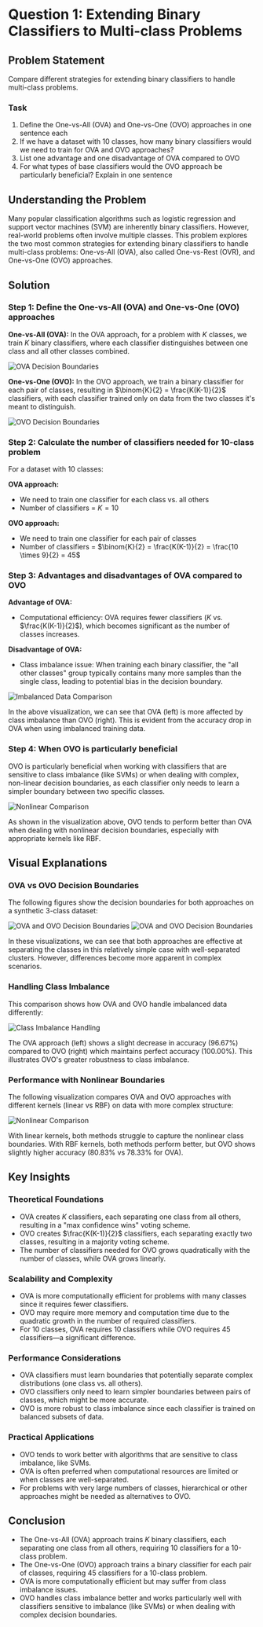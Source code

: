 # Question 1: Extending Binary Classifiers to Multi-class Problems

## Problem Statement
Compare different strategies for extending binary classifiers to handle multi-class problems.

### Task
1. Define the One-vs-All (OVA) and One-vs-One (OVO) approaches in one sentence each
2. If we have a dataset with 10 classes, how many binary classifiers would we need to train for OVA and OVO approaches?
3. List one advantage and one disadvantage of OVA compared to OVO
4. For what types of base classifiers would the OVO approach be particularly beneficial? Explain in one sentence

## Understanding the Problem
Many popular classification algorithms such as logistic regression and support vector machines (SVM) are inherently binary classifiers. However, real-world problems often involve multiple classes. This problem explores the two most common strategies for extending binary classifiers to handle multi-class problems: One-vs-All (OVA), also called One-vs-Rest (OVR), and One-vs-One (OVO) approaches.

## Solution

### Step 1: Define the One-vs-All (OVA) and One-vs-One (OVO) approaches

**One-vs-All (OVA):** In the OVA approach, for a problem with $K$ classes, we train $K$ binary classifiers, where each classifier distinguishes between one class and all other classes combined.

![OVA Decision Boundaries](../Images/L4_6_Quiz_1/ova_decision_boundaries.png)

**One-vs-One (OVO):** In the OVO approach, we train a binary classifier for each pair of classes, resulting in $\binom{K}{2} = \frac{K(K-1)}{2}$ classifiers, with each classifier trained only on data from the two classes it's meant to distinguish.

![OVO Decision Boundaries](../Images/L4_6_Quiz_1/ovo_decision_boundaries.png)

### Step 2: Calculate the number of classifiers needed for 10-class problem

For a dataset with 10 classes:

**OVA approach:**
- We need to train one classifier for each class vs. all others
- Number of classifiers = $K = 10$

**OVO approach:**
- We need to train one classifier for each pair of classes
- Number of classifiers = $\binom{K}{2} = \frac{K(K-1)}{2} = \frac{10 \times 9}{2} = 45$

### Step 3: Advantages and disadvantages of OVA compared to OVO

**Advantage of OVA:**
- Computational efficiency: OVA requires fewer classifiers ($K$ vs. $\frac{K(K-1)}{2}$), which becomes significant as the number of classes increases.

**Disadvantage of OVA:**
- Class imbalance issue: When training each binary classifier, the "all other classes" group typically contains many more samples than the single class, leading to potential bias in the decision boundary.

![Imbalanced Data Comparison](../Images/L4_6_Quiz_1/imbalanced_comparison.png)

In the above visualization, we can see that OVA (left) is more affected by class imbalance than OVO (right). This is evident from the accuracy drop in OVA when using imbalanced training data.

### Step 4: When OVO is particularly beneficial

OVO is particularly beneficial when working with classifiers that are sensitive to class imbalance (like SVMs) or when dealing with complex, non-linear decision boundaries, as each classifier only needs to learn a simpler boundary between two specific classes.

![Nonlinear Comparison](../Images/L4_6_Quiz_1/nonlinear_comparison.png)

As shown in the visualization above, OVO tends to perform better than OVA when dealing with nonlinear decision boundaries, especially with appropriate kernels like RBF.

## Visual Explanations

### OVA vs OVO Decision Boundaries
The following figures show the decision boundaries for both approaches on a synthetic 3-class dataset:

![OVA and OVO Decision Boundaries](../Images/L4_6_Quiz_1/ova_decision_boundaries.png)
![OVA and OVO Decision Boundaries](../Images/L4_6_Quiz_1/ovo_decision_boundaries.png)

In these visualizations, we can see that both approaches are effective at separating the classes in this relatively simple case with well-separated clusters. However, differences become more apparent in complex scenarios.

### Handling Class Imbalance
This comparison shows how OVA and OVO handle imbalanced data differently:

![Class Imbalance Handling](../Images/L4_6_Quiz_1/imbalanced_comparison.png)

The OVA approach (left) shows a slight decrease in accuracy (96.67%) compared to OVO (right) which maintains perfect accuracy (100.00%). This illustrates OVO's greater robustness to class imbalance.

### Performance with Nonlinear Boundaries
The following visualization compares OVA and OVO approaches with different kernels (linear vs RBF) on data with more complex structure:

![Nonlinear Comparison](../Images/L4_6_Quiz_1/nonlinear_comparison.png)

With linear kernels, both methods struggle to capture the nonlinear class boundaries. With RBF kernels, both methods perform better, but OVO shows slightly higher accuracy (80.83% vs 78.33% for OVA).

## Key Insights

### Theoretical Foundations
- OVA creates $K$ classifiers, each separating one class from all others, resulting in a "max confidence wins" voting scheme.
- OVO creates $\frac{K(K-1)}{2}$ classifiers, each separating exactly two classes, resulting in a majority voting scheme.
- The number of classifiers needed for OVO grows quadratically with the number of classes, while OVA grows linearly.

### Scalability and Complexity
- OVA is more computationally efficient for problems with many classes since it requires fewer classifiers.
- OVO may require more memory and computation time due to the quadratic growth in the number of required classifiers.
- For 10 classes, OVA requires 10 classifiers while OVO requires 45 classifiers—a significant difference.

### Performance Considerations
- OVA classifiers must learn boundaries that potentially separate complex distributions (one class vs. all others).
- OVO classifiers only need to learn simpler boundaries between pairs of classes, which might be more accurate.
- OVO is more robust to class imbalance since each classifier is trained on balanced subsets of data.

### Practical Applications
- OVO tends to work better with algorithms that are sensitive to class imbalance, like SVMs.
- OVA is often preferred when computational resources are limited or when classes are well-separated.
- For problems with very large numbers of classes, hierarchical or other approaches might be needed as alternatives to OVO.

## Conclusion
- The One-vs-All (OVA) approach trains $K$ binary classifiers, each separating one class from all others, requiring 10 classifiers for a 10-class problem.
- The One-vs-One (OVO) approach trains a binary classifier for each pair of classes, requiring 45 classifiers for a 10-class problem.
- OVA is more computationally efficient but may suffer from class imbalance issues.
- OVO handles class imbalance better and works particularly well with classifiers sensitive to imbalance (like SVMs) or when dealing with complex decision boundaries. 